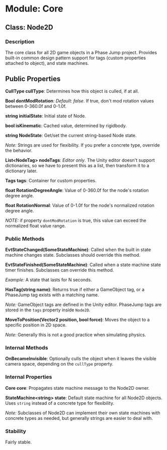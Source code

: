# Module: Core

## Class: Node2D

### Description

The core class for all 2D game objects in a Phase Jump project. Provides built-in common design pattern support for tags (custom properties attached to object), and state machines.

## Public Properties

**CullType cullType**: Determines how this object is culled, if at all.

**Bool dontModRotation**: _Default: false_. If true, don't mod rotation values between 0-360.0f and 0-1.0f.

**string initialState**: Initial state of Node.

**bool isKinematic**: Cached value, determined by rigidbody.

**string NodeState**: Get/set the current string-based Node state.

_Note:_ Strings are used for flexibility. If you prefer a concrete type, override the behavior.

**List\<NodeTag> nodeTags**: _Editor only_. The Unity editor doesn't support dictionaries, so we have to present this as a list, then transform it to a dictionary later.
  
**Tags tags**: Container for custom properties.

**float RotationDegreeAngle**: Value of 0-360.0f for the node's rotation degree angle.

**float RotationNormal**: Value of 0-1.0f for the node's normalized rotation degree angle.

_NOTE:_ if property `dontModRotation` is true, this value can exceed the normalized float value range.

### Public Methods

**EvtStateChanged(SomeStateMachine)**: Called when the built in state machine changes state. Subclasses should override this method.

**EvtStateFinished(SomeStateMachine)**: Called when a state machine state timer finishes. Subclasses can override this method.

_Example:_ A state that lasts for N seconds.

**HasTag(string name)**: Returns true if either a GameObject tag, or a PhaseJump tag exists with a matching name.

_Note:_ GameObject tags are defined in the Unity editor. PhaseJump tags are stored in the `tags` property inside `Node2D`.

**MoveToPosition(Vector2 position, bool force)**: Moves the object to a specific position in 2D space.

_Note:_ Generally this is not a good practice when simulating physics.

### Internal Methods

**OnBecameInvisible**: Optionally culls the object when it leaves the visible camera space, depending on the `cullType` property.

### Internal Properties

**Core core**: Propagates state machine message to the Node2D owner.

**StateMachine\<string> state**: Default state machine for all Node2D objects. Uses `string` instead of a concrete type for flexibility.

_Note:_ Subclasses of Node2D can implement their own state machines with concrete types as needed, but generally strings are easier to deal with.

### Stability

Fairly stable.
